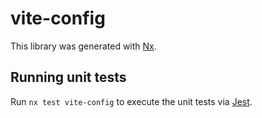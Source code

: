 # vite-config

This library was generated with [Nx](https://nx.dev).

## Running unit tests

Run `nx test vite-config` to execute the unit tests via [Jest](https://jestjs.io).
